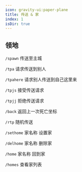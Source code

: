 ```yaml
---
icon: gravity-ui:paper-plane
title: 传送 & 家
index: 1
isDir: true
---
```


## 领地

`/spawn` 传送至主城

`/tpa` 请求传送到别人

`/tpahere` 请求别人传送到自己这里来

`/tpjs` 接受传送请求

`/tpjj` 拒绝传送请求

`/back` 返回上一次死亡坐标

`/rtp` 随机传送

`/sethome` 家名称 设置家

`/delhome` 家名称 删除家

`/home` 家名称 回到家

`/homes` 查看家列表
